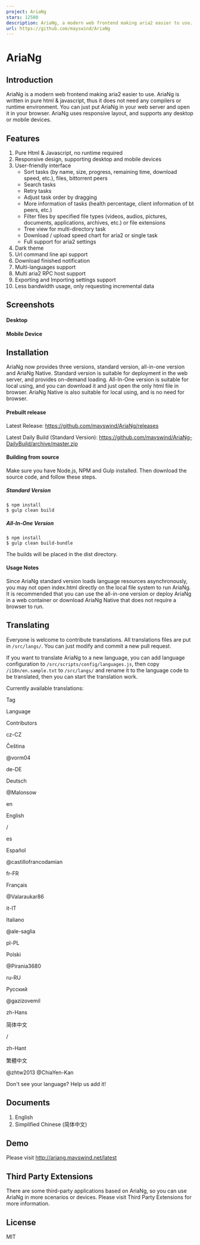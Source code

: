 ```yaml
---
project: AriaNg
stars: 12580
description: AriaNg, a modern web frontend making aria2 easier to use.
url: https://github.com/mayswind/AriaNg
---
```


AriaNg
======

Introduction
------------

AriaNg is a modern web frontend making aria2 easier to use. AriaNg is written in pure html & javascript, thus it does not need any compilers or runtime environment. You can just put AriaNg in your web server and open it in your browser. AriaNg uses responsive layout, and supports any desktop or mobile devices.

Features
--------

1.  Pure Html & Javascript, no runtime required
2.  Responsive design, supporting desktop and mobile devices
3.  User-friendly interface
    -   Sort tasks (by name, size, progress, remaining time, download speed, etc.), files, bittorrent peers
    -   Search tasks
    -   Retry tasks
    -   Adjust task order by dragging
    -   More information of tasks (health percentage, client information of bt peers, etc.)
    -   Filter files by specified file types (videos, audios, pictures, documents, applications, archives, etc.) or file extensions
    -   Tree view for multi-directory task
    -   Download / upload speed chart for aria2 or single task
    -   Full support for aria2 settings
4.  Dark theme
5.  Url command line api support
6.  Download finished notification
7.  Multi-languages support
8.  Multi aria2 RPC host support
9.  Exporting and Importing settings support
10.  Less bandwidth usage, only requesting incremental data

Screenshots
-----------

#### Desktop

#### Mobile Device

Installation
------------

AriaNg now provides three versions, standard version, all-in-one version and AriaNg Native. Standard version is suitable for deployment in the web server, and provides on-demand loading. All-In-One version is suitable for local using, and you can download it and just open the only html file in browser. AriaNg Native is also suitable for local using, and is no need for browser.

#### Prebuilt release

Latest Release: https://github.com/mayswind/AriaNg/releases

Latest Daily Build (Standard Version): https://github.com/mayswind/AriaNg-DailyBuild/archive/master.zip

#### Building from source

Make sure you have Node.js, NPM and Gulp installed. Then download the source code, and follow these steps.

##### Standard Version

```
$ npm install
$ gulp clean build
```

##### All-In-One Version

```
$ npm install
$ gulp clean build-bundle
```

The builds will be placed in the dist directory.

#### Usage Notes

Since AriaNg standard version loads language resources asynchronously, you may not open index.html directly on the local file system to run AriaNg. It is recommended that you can use the all-in-one version or deploy AriaNg in a web container or download AriaNg Native that does not require a browser to run.

Translating
-----------

Everyone is welcome to contribute translations. All translations files are put in `/src/langs/`. You can just modify and commit a new pull request.

If you want to translate AriaNg to a new language, you can add language configuration to `/src/scripts/config/languages.js`, then copy `/i18n/en.sample.txt` to `/src/langs/` and rename it to the language code to be translated, then you can start the translation work.

Currently available translations:

Tag

Language

Contributors

cz-CZ

Čeština

@vorm04

de-DE

Deutsch

@Malonsow

en

English

/

es

Español

@castillofrancodamian

fr-FR

Français

@Valaraukar86

it-IT

Italiano

@ale-saglia

pl-PL

Polski

@Pirania3680

ru-RU

Русский

@gazizovemil

zh-Hans

简体中文

/

zh-Hant

繁體中文

@zhtw2013 @ChiaYen-Kan

Don't see your language? Help us add it!

Documents
---------

1.  English
2.  Simplified Chinese (简体中文)

Demo
----

Please visit http://ariang.mayswind.net/latest

Third Party Extensions
----------------------

There are some third-party applications based on AriaNg, so you can use AriaNg in more scenarios or devices. Please visit Third Party Extensions for more information.

License
-------

MIT
